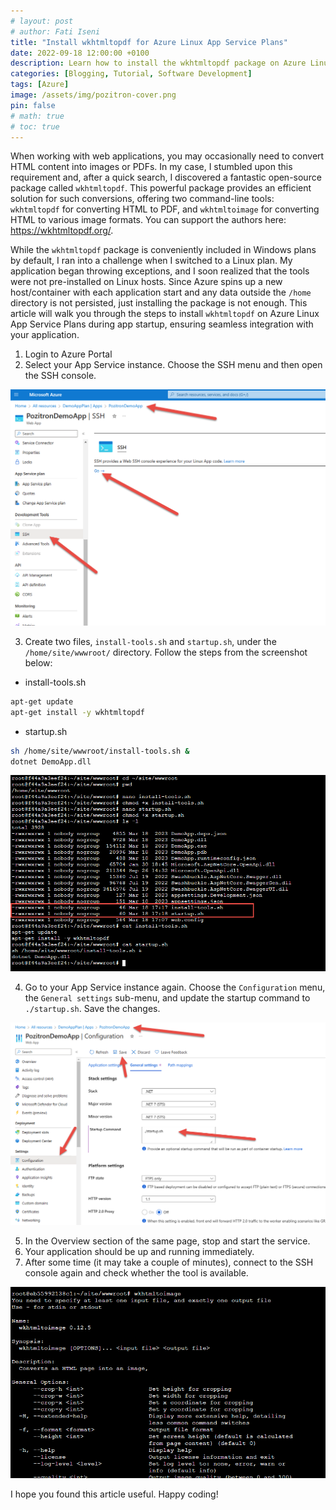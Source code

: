 ```yaml
---
# layout: post
# author: Fati Iseni
title: "Install wkhtmltopdf for Azure Linux App Service Plans"
date: 2022-09-18 12:00:00 +0100
description: Learn how to install the wkhtmltopdf package on Azure Linux App Service Plans during app startup, enabling HTML-to-PDF and HTML-to-image conversion features for your web applications running on Linux-based hosts.
categories: [Blogging, Tutorial, Software Development]
tags: [Azure]
image: /assets/img/pozitron-cover.png
pin: false
# math: true
# toc: true
---
```

When working with web applications, you may occasionally need to convert HTML content into images or PDFs. In my case, I stumbled upon this requirement and, after a quick search, I discovered a fantastic open-source package called `wkhtmltopdf`. This powerful package provides an efficient solution for such conversions, offering two command-line tools: `wkhtmltopdf` for converting HTML to PDF, and `wkhtmltoimage` for converting HTML to various image formats. You can support the authors here: https://wkhtmltopdf.org/.

While the `wkhtmltopdf` package is conveniently included in Windows plans by default, I ran into a challenge when I switched to a Linux plan. My application began throwing exceptions, and I soon realized that the tools were not pre-installed on Linux hosts. Since Azure spins up a new host/container with each application start and any data outside the `/home` directory is not persisted, just installing the package is not enough. This article will walk you through the steps to install `wkhtmltopdf` on Azure Linux App Service Plans during app startup, ensuring seamless integration with your application.

1. Login to Azure Portal
2. Select your App Service instance. Choose the SSH menu and then open the SSH console.

![Image1](/assets/img/posts/wkhtmltopdf/image-1.png)

3. Create two files, `install-tools.sh` and `startup.sh`, under the `/home/site/wwwroot/` directory. Follow the steps from the screenshot below:
  - install-tools.sh
  ```sh
  apt-get update
  apt-get install -y wkhtmltopdf
  ```
  - startup.sh
  ```sh
  sh /home/site/wwwroot/install-tools.sh &
  dotnet DemoApp.dll
  ```
![Image2](/assets/img/posts/wkhtmltopdf/image-2.png)

4. Go to your App Service instance again. Choose the `Configuration` menu, the `General settings` sub-menu, and update the startup command to `./startup.sh`. Save the changes.

![Image3](/assets/img/posts/wkhtmltopdf/image-3.png)

5. In the Overview section of the same page, stop and start the service.
6. Your application should be up and running immediately.
7. After some time (it may take a couple of minutes), connect to the SSH console again and check whether the tool is available.

![Image4](/assets/img/posts/wkhtmltopdf/image-4.png)

I hope you found this article useful. Happy coding!